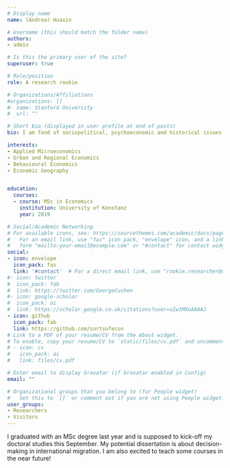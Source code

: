 ```yaml
---
# Display name
name: (Andrea) Huaxin

# Username (this should match the folder name)
authors:
- admin

# Is this the primary user of the site?
superuser: true

# Role/position
role: A research rookie

# Organizations/Affiliations
#organizations: []
#- name: Stanford University
#  url: ""

# Short bio (displayed in user profile at end of posts)
bio: I am fond of sociopolitical, psychoeconomic and historical issues.

interests:
- Applied Microeconomics
- Urban and Regional Economics
- Behavioural Economics
- Economic Geography


education: 
  courses: 
  - course: MSc in Economics
    institution: University of Konstanz
    year: 2019

# Social/Academic Networking
# For available icons, see: https://sourcethemes.com/academic/docs/page-builder/#icons
#   For an email link, use "fas" icon pack, "envelope" icon, and a link in the
#   form "mailto:your-email@example.com" or "#contact" for contact widget.
social:
- icon: envelope
  icon_pack: fas
  link: '#contact'  # For a direct email link, use "rookie.researcher@outlook.com".
#- icon: twitter
#  icon_pack: fab
#  link: https://twitter.com/GeorgeCushen
#- icon: google-scholar
#  icon_pack: ai
#  link: https://scholar.google.co.uk/citations?user=sIwtMXoAAAAJ
- icon: github
  icon_pack: fab
  link: https://github.com/sortsofecon
# Link to a PDF of your resume/CV from the About widget.
# To enable, copy your resume/CV to `static/files/cv.pdf` and uncomment the lines below.
# - icon: cv
#   icon_pack: ai
#   link: files/cv.pdf

# Enter email to display Gravatar (if Gravatar enabled in Config)
email: ""

# Organizational groups that you belong to (for People widget)
#   Set this to `[]` or comment out if you are not using People widget.
user_groups:
- Researchers
- Visitors
---
```


I graduated with an MSc degree last year and is supposed to kick-off my doctoral studies this September. My potential dissertation is about decision-making in international migration. I am also excited to teach some courses in the near future!
